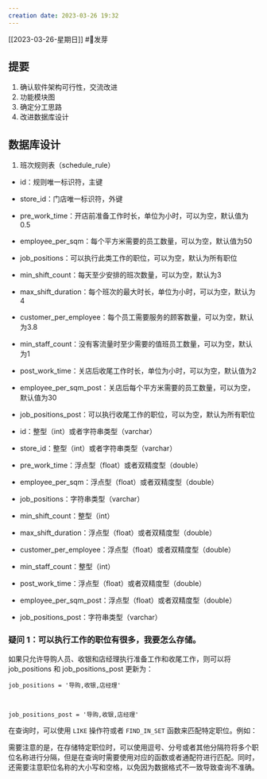 ```yaml
---
creation date: 2023-03-26 19:32 
---
```

 [[2023-03-26-星期日]]  #🌱发芽 

## 提要
1. 确认软件架构可行性，交流改进
2. 功能模块图
3. 确定分工思路
4. 改进数据库设计




## 数据库设计
1.  班次规则表（schedule_rule）

-   id：规则唯一标识符，主键
-   store_id：门店唯一标识符，外键
-   pre_work_time：开店前准备工作时长，单位为小时，可以为空，默认值为0.5
-   employee_per_sqm：每个平方米需要的员工数量，可以为空，默认值为50
-   job_positions：可以执行此类工作的职位，可以为空，默认为所有职位
-   min_shift_count：每天至少安排的班次数量，可以为空，默认为3
-   max_shift_duration：每个班次的最大时长，单位为小时，可以为空，默认为4
-   customer_per_employee：每个员工需要服务的顾客数量，可以为空，默认为3.8
-   min_staff_count：没有客流量时至少需要的值班员工数量，可以为空，默认为1
-   post_work_time：关店后收尾工作时长，单位为小时，可以为空，默认值为2
-   employee_per_sqm_post：关店后每个平方米需要的员工数量，可以为空，默认值为30
-   job_positions_post：可以执行收尾工作的职位，可以为空，默认为所有职位


-   id：整型（int）或者字符串类型（varchar）
-   store_id：整型（int）或者字符串类型（varchar）
-   pre_work_time：浮点型（float）或者双精度型（double）
-   employee_per_sqm：浮点型（float）或者双精度型（double）
-   job_positions：字符串类型（varchar）
-   min_shift_count：整型（int）
-   max_shift_duration：浮点型（float）或者双精度型（double）
-   customer_per_employee：浮点型（float）或者双精度型（double）
-   min_staff_count：整型（int）
-   post_work_time：浮点型（float）或者双精度型（double）
-   employee_per_sqm_post：浮点型（float）或者双精度型（double）
-   job_positions_post：字符串类型（varchar）


### 疑问 1：可以执行工作的职位有很多，我要怎么存储。
如果只允许导购人员、收银和店经理执行准备工作和收尾工作，则可以将 job_positions 和 job_positions_post 更新为：

```
job_positions = '导购,收银,店经理'



job_positions_post = '导购,收银,店经理'
```

在查询时，可以使用 `LIKE` 操作符或者 `FIND_IN_SET` 函数来匹配特定职位。例如：

需要注意的是，在存储特定职位时，可以使用逗号、分号或者其他分隔符将多个职位名称进行分隔，但是在查询时需要使用对应的函数或者通配符进行匹配。同时，还需要注意职位名称的大小写和空格，以免因为数据格式不一致导致查询不准确。

